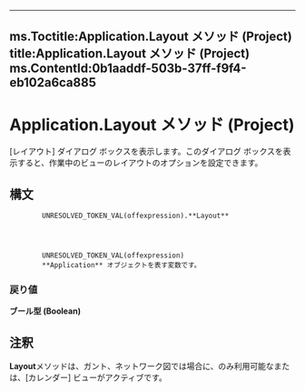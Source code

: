 

---
ms.Toctitle:Application.Layout メソッド (Project)
title:Application.Layout メソッド (Project)
ms.ContentId:0b1aaddf-503b-37ff-f9f4-eb102a6ca885
---
# Application.Layout メソッド (Project)




[レイアウト] ダイアログ ボックスを表示します。このダイアログ ボックスを表示すると、作業中のビューのレイアウトのオプションを設定できます。

## 構文

            UNRESOLVED_TOKEN_VAL(offexpression).**Layout**




            UNRESOLVED_TOKEN_VAL(offexpression)
            **Application** オブジェクトを表す変数です。

### 戻り値
**ブール型 (Boolean)**





## 注釈
**Layout**メソッドは、ガント、ネットワーク図では場合に、のみ利用可能なまたは、[カレンダー] ビューがアクティブです。




